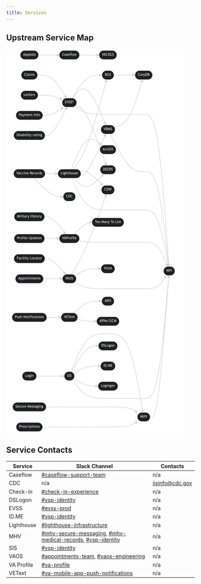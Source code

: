 ```yaml
---
title: Services
---
```


## Upstream Service Map

![Diagram mapping all the upstream services used by the VA Mobile API](../../../../static/img/backend/upstream-service-map.png)

## Service Contacts

| Service | Slack Channel | Contacts |
| ----------- | ----------- | ----------- |
| Caseflow | [#caseflow-support-team](https://dsva.slack.com/archives/C0200QGKPKR) | n/a |
| CDC | n/a | <iisinfo@cdc.gov> |
| Check-in | [#check-in-experience](https://dsva.slack.com/archives/C022AC2STBM)| n/a |
| DSLogon | [#vsp-identity](https://dsva.slack.com/archives/CSFV4QTKN) | n/a |
| EVSS | [#evss-prod](https://dsva.slack.com/archives/C8R3JS8BU) | n/a |
| ID.ME | [#vsp-identity](https://dsva.slack.com/archives/CSFV4QTKN) | n/a |
| Lighthouse | [#lighthouse-infrastructure](https://dsva.slack.com/archives/C013VCQKSE7) | n/a |
| MHV | [#mhv-secure-messaging](https://dsva.slack.com/archives/C03ECSBGSKX), [#mhv-medical-records](https://dsva.slack.com/archives/C03Q2UQL1AS), [#vsp-identity](https://dsva.slack.com/archives/CSFV4QTKN) | n/a |
| SIS | [#vsp-identity](https://dsva.slack.com/archives/CSFV4QTKN) | n/a |
| VAOS | [#appointments-team](https://dsva.slack.com/archives/CMNQT72LX), [#vaos-engineering](https://dsva.slack.com/archives/C023EFZPX4K) | n/a |
| VA Profile | [#va-profile](https://dsva.slack.com/archives/C7TE0PFTL)| n/a |
| VEText | [#va-mobile-app-push-notifications](https://dsva.slack.com/archives/C01CSM3EZGT) | n/a |
